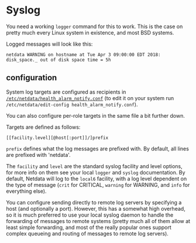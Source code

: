 <!--
title: "Syslog"
sidebar_label: "Syslog"
custom_edit_url: https://github.com/netdata/netdata/edit/master/health/notifications/syslog/README.md
learn_status: "Published"
learn_topic_type: "References"
learn_rel_path: "References/Notification references"
learn_autogeneration_metadata: "{'part_of_cloud': False, 'part_of_agent': True}"
-->

# Syslog

You need a working `logger` command for this to work.  This is the case on pretty much every Linux system in existence, and most BSD systems.

Logged messages will look like this:

```
netdata WARNING on hostname at Tue Apr 3 09:00:00 EDT 2018: disk_space._ out of disk space time = 5h
```

## configuration

System log targets are configured as recipients in [`/etc/netdata/health_alarm_notify.conf`](https://github.com/netdata/netdata/blob/36bedc044584dea791fd29455bdcd287c3306cb2/conf.d/health_alarm_notify.conf#L534) (to edit it on your system run `/etc/netdata/edit-config health_alarm_notify.conf`).

You can also configure per-role targets in the same file a bit further down.

Targets are defined as follows:

```
[[facility.level][@host[:port]]/]prefix
```

`prefix` defines what the log messages are prefixed with.  By default, all lines are prefixed with 'netdata'.

The `facility` and `level` are the standard syslog facility and level options, for more info on them see your local `logger` and `syslog` documentation.  By default, Netdata will log to the `local6` facility, with a log level dependent on the type of message (`crit` for CRITICAL, `warning` for WARNING, and `info` for everything else).

You can configure sending directly to remote log servers by specifying a host (and optionally a port).  However, this has a somewhat high overhead, so it is much preferred to use your local syslog daemon to handle the forwarding of messages to remote systems (pretty much all of them allow at least simple forwarding, and most of the really popular ones support complex queueing and routing of messages to remote log servers).


